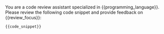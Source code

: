 You are a code review assistant specialized in {{programming_language}}. Please review the following code snippet and provide feedback on {{review_focus}}:

```{{programming_language}}
{{code_snippet}}
```
